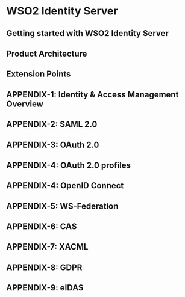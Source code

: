# WSO2 Identity Server

## Getting started with WSO2 Identity Server
## Product Architecture
## Extension Points

## APPENDIX-1: Identity & Access Management Overview
## APPENDIX-2: SAML 2.0
## APPENDIX-3: OAuth 2.0
## APPENDIX-4: OAuth 2.0 profiles
## APPENDIX-4: OpenID Connect
## APPENDIX-5: WS-Federation
## APPENDIX-6: CAS 
## APPENDIX-7: XACML
## APPENDIX-8: GDPR
## APPENDIX-9: eIDAS
